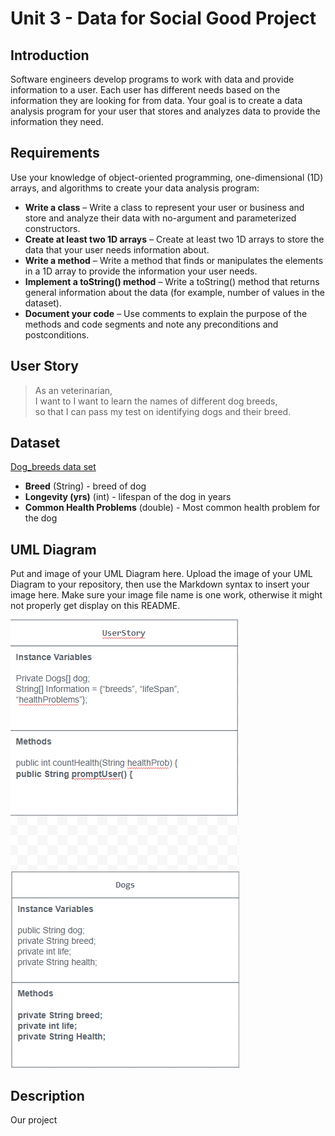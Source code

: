 # Unit 3 - Data for Social Good Project 

## Introduction 

Software engineers develop programs to work with data and provide information to a user. Each user has different needs based on the information they are looking for from data. Your goal is to create a data analysis program for your user that stores and analyzes data to provide the information they need. 

## Requirements 

Use your knowledge of object-oriented programming, one-dimensional (1D) arrays, and algorithms to create your data analysis program: 
- **Write a class** – Write a class to represent your user or business and store and analyze their data with no-argument and parameterized constructors. 
- **Create at least two 1D arrays** – Create at least two 1D arrays to store the data that your user needs information about. 
- **Write a method** – Write a method that finds or manipulates the elements in a 1D array to provide the information your user needs. 
- **Implement a toString() method** – Write a toString() method that returns general information about the data (for example, number of values in the dataset). 
- **Document your code** – Use comments to explain the purpose of the methods and code segments and note any preconditions and postconditions. 

## User Story 


> As an veterinarian, <br> 
> I want to I want to learn the names of different dog breeds, <br> 
> so that I can pass my test on identifying dogs and their breed.

## Dataset 

 [Dog_breeds data set](https://www.kaggle.com/datasets/marshuu/dog-breeds/data)

- **Breed** (String) - breed of dog
- **Longevity (yrs)** (int) - lifespan of the dog in years
- **Common Health Problems** (double) - Most common health problem for the dog

## UML Diagram 

Put and image of your UML Diagram here. Upload the image of your UML Diagram to your repository, then use the Markdown syntax to insert your image here. Make sure your image file name is one work, otherwise it might not properly get display on this README. 

![alt text](image.png)

## Description 

Our project